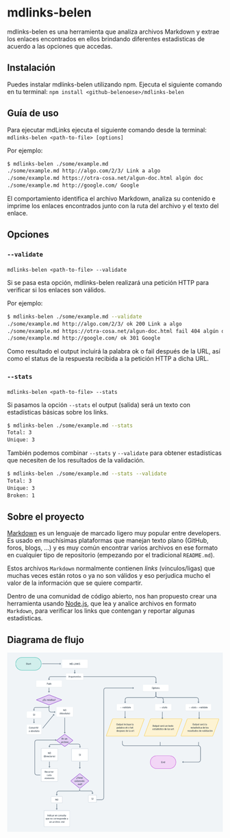 # mdlinks-belen

mdlinks-belen es una herramienta que analiza archivos Markdown y extrae los enlaces encontrados en ellos brindando diferentes estadisticas de acuerdo a las opciones que accedas. 
## Instalación

Puedes instalar mdlinks-belen utilizando npm. Ejecuta el siguiente comando en tu terminal: 
`npm install <github-belenoese>/mdlinks-belen`

## Guía de uso

Para ejecutar mdLinks ejecuta el siguiente comando desde la terminal:
`mdlinks-belen <path-to-file> [options]`

Por ejemplo:

```sh
$ mdlinks-belen ./some/example.md
./some/example.md http://algo.com/2/3/ Link a algo
./some/example.md https://otra-cosa.net/algun-doc.html algún doc
./some/example.md http://google.com/ Google
```
El comportamiento identifica el archivo Markdown, analiza su contenido e imprime los enlaces encontrados junto con la ruta del archivo y el texto del enlace.

## Opciones
### `--validate`
`mdlinks-belen <path-to-file> --validate`

Si se pasa esta opción, mdlinks-belen realizará una petición HTTP para verificar si los enlaces son válidos.

Por ejemplo:

```sh
$ mdlinks-belen ./some/example.md --validate
./some/example.md http://algo.com/2/3/ ok 200 Link a algo
./some/example.md https://otra-cosa.net/algun-doc.html fail 404 algún doc
./some/example.md http://google.com/ ok 301 Google
```
Como resultado el output incluirá la palabra ok o fail después de la URL, así como el status de la respuesta recibida a la petición HTTP a dicha URL.

### `--stats`
`mdlinks-belen <path-to-file> --stats`

Si pasamos la opción `--stats` el output (salida) será un texto con estadísticas
básicas sobre los links.

```sh
$ mdlinks-belen ./some/example.md --stats
Total: 3
Unique: 3
```

También podemos combinar `--stats` y `--validate` para obtener estadísticas que
necesiten de los resultados de la validación.

```sh
$ mdlinks-belen ./some/example.md --stats --validate
Total: 3
Unique: 3
Broken: 1
```
## Sobre el proyecto
[Markdown](https://es.wikipedia.org/wiki/Markdown) es un lenguaje de marcado
ligero muy popular entre developers. Es usado en muchísimas plataformas que
manejan texto plano (GitHub, foros, blogs, ...) y es muy común
encontrar varios archivos en ese formato en cualquier tipo de repositorio
(empezando por el tradicional `README.md`).

Estos archivos `Markdown` normalmente contienen _links_ (vínculos/ligas) que
muchas veces están rotos o ya no son válidos y eso perjudica mucho el valor de
la información que se quiere compartir.

Dentro de una comunidad de código abierto, nos han propuesto crear una
herramienta usando [Node.js](https://nodejs.org/), que lea y analice archivos
en formato `Markdown`, para verificar los links que contengan y reportar
algunas estadísticas.

## Diagrama de flujo

![diagrama](./diagrama.png)
